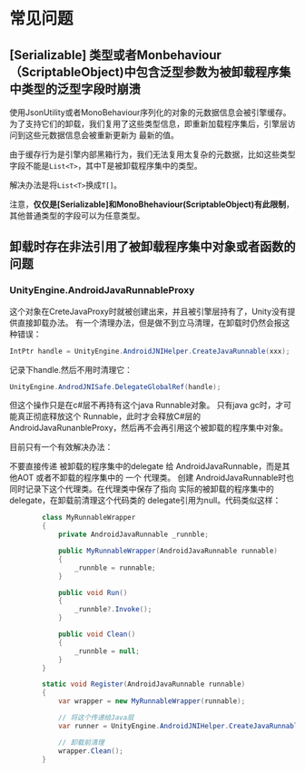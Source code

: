 # 常见问题

## [Serializable] 类型或者Monbehaviour（ScriptableObject)中包含泛型参数为被卸载程序集中类型的泛型字段时崩溃

使用JsonUtility或者MonoBehaviour序列化的对象的元数据信息会被引擎缓存。为了支持它们的卸载，我们复用了这些类型信息，即重新加载程序集后，引擎层访问到这些元数据信息会被重新更新为
最新的值。

由于缓存行为是引擎内部黑箱行为，我们无法复用太复杂的元数据，比如这些类型字段不能是`List<T>`，其中T是被卸载程序集中的类型。

解决办法是将`List<T>`换成`T[]`。

注意，**仅仅是[Serializable]和MonoBhehaviour(ScriptableObject)有此限制**，其他普通类型的字段可以为任意类型。

## 卸载时存在非法引用了被卸载程序集中对象或者函数的问题


### UnityEngine.AndroidJavaRunnableProxy

这个对象在CreteJavaProxy时就被创建出来，并且被引擎层持有了，Unity没有提供直接卸载办法。
有一个清理办法，但是做不到立马清理，在卸载时仍然会报这种错误：

```csharp
IntPtr handle = UnityEngine.AndroidJNIHelper.CreateJavaRunnable(xxx);
```

记录下handle.然后不用时清理它：

```csharp
UnityEngine.AndrodJNISafe.DelegateGlobalRef(handle);
```

但这个操作只是在c#层不再持有这个java Runnable对象。 只有java gc时，才可能真正彻底释放这个 Runnable，此时才会释放C#层的AndroidJavaRunanbleProxy，然后再不会再引用这个被卸载的程序集中对象。


目前只有一个有效解决办法：

不要直接传递 被卸载的程序集中的delegate 给 AndroidJavaRunnable，而是其他AOT 或者不卸载的程序集中的 一个
代理类。 创建 AndroidJavaRunnable时也同时记录下这个代理类。在代理类中保存了指向 实际的被卸载的程序集中的delegate，在卸载前清理这个代码类的 delegate引用为null。代码类似这样：

```csharp
        class MyRunnableWrapper
        {
            private AndroidJavaRunnable _runnble;

            public MyRunnableWrapper(AndroidJavaRunnable runnable)
            {
                _runnble = runnable;
            }

            public void Run()
            {
                _runnble?.Invoke();
            }

            public void Clean()
            {
                _runnble = null;
            }
        }

        static void Register(AndroidJavaRunnable runnable)
        {
            var wrapper = new MyRunnableWrapper(runnable);

            // 将这个传递给Java层
            var runner = UnityEngine.AndroidJNIHelper.CreateJavaRunnable(wrapper.Run);

            // 卸载前清理
            wrapper.Clean();
        }
```

